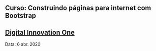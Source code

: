Curso: Construindo páginas para internet com Bootstrap
------------------------------------------------------

[Digital Innovation One](https://digitalinnovation.one/)
------------------------

Data: 6 abr. 2020

